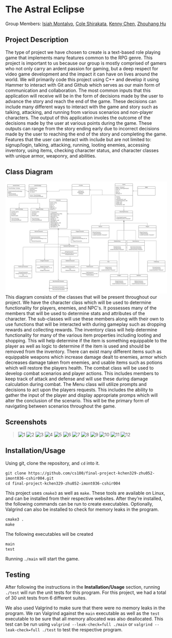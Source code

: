 # The Astral Eclipse

 Group Members: [Isiah Montalvo](https://github.com/Isiah-Z-Montalvo),
           [Cole Shirakata](https://github.com/ColeShirakata),
 	          [Kenny Chen](https://github.com/kennygchen),
 	          [Zhouhang Hu](https://github.com/davidhu520)

## Project Description
The type of project we have chosen to create is a text-based role playing game that implements many features common to the RPG genre. This project is important to us because our group is mostly comprised of gamers who not only carry an ardent passion for gaming, but a deep respect for video game development and the impact it can have on lives around the world. We will primarily code this project using C++ and develop it using Hammer to interact with Git and Github which serves as our main form of communication and collaboration. The most common inputs that this application will receive will be in the form of decisions made by the user to advance the story and reach the end of the game. These decisions can include many different ways to interact with the game and story such as talking, attacking, and running from various scenarios and non-player characters. The output of this application involes the outcome of the decisions made by the user at various points during the game. These outputs can range from the story ending early due to incorrect decisions made by the user to reaching the end of the story and completing the game. Features that the user can interact with include but are not limited to: signup/login, talking, attacking, running, looting enemies, accessing inventory, using items, checking character status, and character classes with unique armor, weaponry, and abilities.   
 
## Class Diagram
 ![class diagram](https://github.com/Isiah-Z-Montalvo/Text-Based-Adventure-Game-Project/blob/main/CS100%20Final%20Project%20Class%20Diagram.png)
This diagram consists of the classes that will be present throughout our project. We have the character class which will be used to determine functionality for players, enemies, and NPC's. It possesses many of the members that will be used to determine stats and attributes of the character. The sub-classes will use these members along with their own to use functions that will be interacted with during gameplay such as dropping rewards and collecting rewards. The inventory class will help determine functionality for many of the various item properties including looting and shopping. This will help determine if the item is something equippable to the player as well as logic to determine if the item is used and should be removed from the inventory. There can exist many different items such as equippable weapons which increase damage dealt to enemies, armor which decreases damage taken from enemies, and usable items such as potions which will restore the players health. The combat class will be used to develop combat scenarios and player actions. This includes members to keep track of attack and defense and will use these during damage calculation during combat. The Menu class will utilize prompts and decisions to act upon the players requests. This includes the ability to gather the input of the player and display appropriate promps which will alter the conclusion of the scenario. This will be the primary form of navigating between scenarios throughout the game. 
 

 ## Screenshots
 > ![1](https://github.com/cs100/final-project-kchen329-zhu052-imont036-cshir004/blob/master/1.png)
 > ![2](https://github.com/cs100/final-project-kchen329-zhu052-imont036-cshir004/blob/master/combat1.png)
 > ![3](https://github.com/cs100/final-project-kchen329-zhu052-imont036-cshir004/blob/master/combat2.png)
 > ![4](https://github.com/cs100/final-project-kchen329-zhu052-imont036-cshir004/blob/master/2.png)
 > ![5](https://github.com/cs100/final-project-kchen329-zhu052-imont036-cshir004/blob/master/3.png)
 > ![6](https://github.com/cs100/final-project-kchen329-zhu052-imont036-cshir004/blob/master/4.png)
 > ![7](https://github.com/cs100/final-project-kchen329-zhu052-imont036-cshir004/blob/master/5.png)
 > ![8](https://github.com/cs100/final-project-kchen329-zhu052-imont036-cshir004/blob/master/6.png)
 > ![9](https://github.com/cs100/final-project-kchen329-zhu052-imont036-cshir004/blob/master/7.png)
 > ![10](https://github.com/cs100/final-project-kchen329-zhu052-imont036-cshir004/blob/master/tests.png)
 > ![11](https://github.com/cs100/final-project-kchen329-zhu052-imont036-cshir004/blob/master/mainMemcheck.png)
 > ![12](https://github.com/cs100/final-project-kchen329-zhu052-imont036-cshir004/blob/master/testMemcheck.png)
 ## Installation/Usage

 Using git, clone the repository, and `cd` into it.
```
git clone https://github.com/cs100/final-project-kchen329-zhu052-imont036-cshir004.git
cd final-project-kchen329-zhu052-imont036-cshir004
```

This project uses `cmake3` as well as `make`. These tools are available on Linux, and can be installed from their respective websites. After they’re installed, the following commands can be run to create executables. Optionally, Valgrind can also be installed to check for memory leaks in the program.

```
cmake3 .
make
```

The following executables will be created

```
main
test
```

Running `./main` will start the game.

 ## Testing
After following the instructions in the **Installation/Usage** section, running `./test` will run the unit tests for this program. For this project, we had a total of 30 unit tests from 6 different suites.

We also used Valgrind to make sure that there were no memory leaks in the program. We ran Valgrind against the `main` executable as well as the `test` executable to be sure that all memory allocated was also deallocated. This test can be run using `valgrind --leak-check=full ./main` or `valgrind --leak-check=full ./test` to test the respective program.

